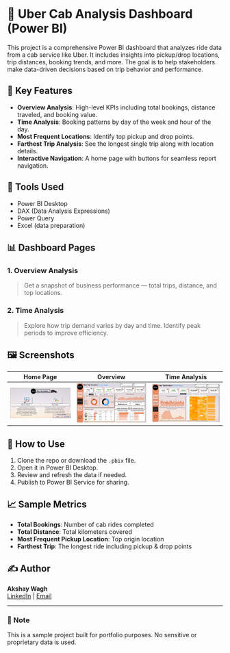 # 🚕 Uber Cab Analysis Dashboard (Power BI)

This project is a comprehensive Power BI dashboard that analyzes ride data from a cab service like Uber. It includes insights into pickup/drop locations, trip distances, booking trends, and more. The goal is to help stakeholders make data-driven decisions based on trip behavior and performance.

## 📌 Key Features

- **Overview Analysis**: High-level KPIs including total bookings, distance traveled, and booking value.
- **Time Analysis**: Booking patterns by day of the week and hour of the day.
- **Most Frequent Locations**: Identify top pickup and drop points.
- **Farthest Trip Analysis**: See the longest single trip along with location details.
- **Interactive Navigation**: A home page with buttons for seamless report navigation.

## 🧰 Tools Used

- Power BI Desktop
- DAX (Data Analysis Expressions)
- Power Query
- Excel (data preparation)

## 📊 Dashboard Pages

### 1. Overview Analysis
> Get a snapshot of business performance — total trips, distance, and top locations.

### 2. Time Analysis
> Explore how trip demand varies by day and time. Identify peak periods to improve efficiency.

## 🖼️ Screenshots

| Home Page | Overview | Time Analysis |
|-----------|----------|----------------|
| ![Home](screenshots/homepage.png.png) | ![Overview](screenshots/overview_analysis.png.png) | ![Time](screenshots/time_analysis.png.png) |

## 🚀 How to Use

1. Clone the repo or download the `.pbix` file.
2. Open it in Power BI Desktop.
3. Review and refresh the data if needed.
4. Publish to Power BI Service for sharing.



## 📈 Sample Metrics

- **Total Bookings**: Number of cab rides completed
- **Total Distance**: Total kilometers covered
- **Most Frequent Pickup Location**: Top origin location
- **Farthest Trip**: The longest ride including pickup & drop points

## ✍️ Author

**Akshay Wagh**  
[LinkedIn](https://www.linkedin.com/in/akshaywagh-dataanalyst/) | [Email](mailto:waghakshay900@gmail.com)

---

### 📌 Note

This is a sample project built for portfolio purposes. No sensitive or proprietary data is used.
